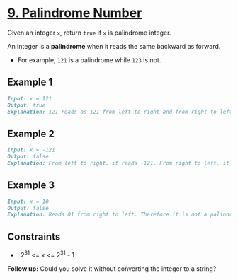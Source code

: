 # [9. Palindrome Number](https://leetcode.com/problems/palindrome-number/)

Given an integer `x`, return `true` if `x` is palindrome integer.

An integer is a **palindrome** when it reads the same backward as forward.

- For example, `121` is a palindrome while `123` is not.

## Example 1

```md
Input: x = 121
Output: true
Explanation: 121 reads as 121 from left to right and from right to left.
```

## Example 2

```md
Input: x = -121
Output: false
Explanation: From left to right, it reads -121. From right to left, it becomes 121-. Therefore it is not a palindrome.
```

## Example 3

```md
Input: x = 10
Output: false
Explanation: Reads 01 from right to left. Therefore it is not a palindrome.
```

## Constraints

- -2<sup>31</sup> <= x <= 2<sup>31</sup> - 1

**Follow up:** Could you solve it without converting the integer to a string?
